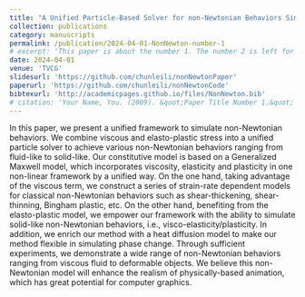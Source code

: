```yaml
---
title: "A Unified Particle-Based Solver for non-Newtonian Behaviors Simulation"
collection: publications
category: manuscripts
permalink: /publication/2024-04-01-NonNewton-number-1
# excerpt: 'This paper is about the number 1. The number 2 is left for future work.'
date: 2024-04-01
venue: 'TVCG'
slidesurl: 'https://github.com/chunleili/nonNewtonPaper'
paperurl: 'https://github.com/chunleili/nonNewtonCode'
bibtexurl: 'http://academicpages.github.io/files/NonNewton.bib'
# citation: 'Your Name, You. (2009). &quot;Paper Title Number 1.&quot; <i>Journal 1</i>. 1(1).'
---
```

In this paper, we present a unified framework to simulate non-Newtonian behaviors. We combine viscous and elasto-plastic stress into a unified particle solver to achieve various non-Newtonian behaviors ranging from fluid-like to solid-like. Our constitutive model is based on a Generalized Maxwell model, which incorporates viscosity, elasticity and plasticity in one non-linear framework by a unified way. On the one hand, taking advantage of the viscous term, we construct a series of strain-rate dependent models for classical non-Newtonian behaviors such as shear-thickening, shear-thinning, Bingham plastic, etc. On the other hand, benefiting from the elasto-plastic model, we empower our framework with the ability to simulate solid-like non-Newtonian behaviors, i.e., visco-elasticity/plasticity. In addition, we enrich our method with a heat diffusion model to make our method flexible in simulating phase change. Through sufficient experiments, we demonstrate a wide range of non-Newtonian behaviors ranging from viscous fluid to deformable objects. We believe this non-Newtonian model will enhance the realism of physically-based animation, which has great potential for computer graphics.